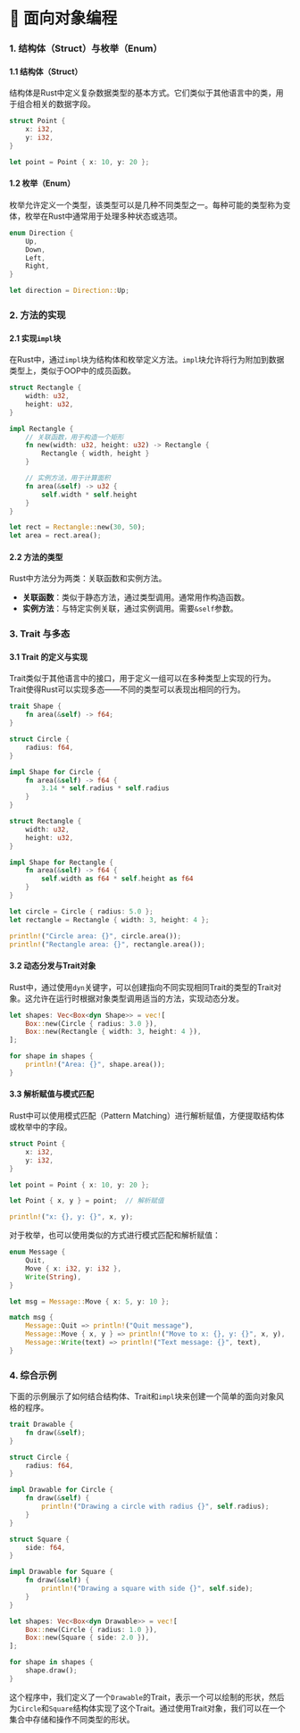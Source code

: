 # 🧚 面向对象编程

### 1. 结构体（Struct）与枚举（Enum）

#### 1.1 结构体（Struct）

结构体是Rust中定义复杂数据类型的基本方式。它们类似于其他语言中的类，用于组合相关的数据字段。

```rust
struct Point {
    x: i32,
    y: i32,
}

let point = Point { x: 10, y: 20 };
```

#### 1.2 枚举（Enum）

枚举允许定义一个类型，该类型可以是几种不同类型之一。每种可能的类型称为变体，枚举在Rust中通常用于处理多种状态或选项。

```rust
enum Direction {
    Up,
    Down,
    Left,
    Right,
}

let direction = Direction::Up;
```

### 2. 方法的实现

#### 2.1 实现`impl`块

在Rust中，通过`impl`块为结构体和枚举定义方法。`impl`块允许将行为附加到数据类型上，类似于OOP中的成员函数。

```rust
struct Rectangle {
    width: u32,
    height: u32,
}

impl Rectangle {
    // 关联函数，用于构造一个矩形
    fn new(width: u32, height: u32) -> Rectangle {
        Rectangle { width, height }
    }

    // 实例方法，用于计算面积
    fn area(&self) -> u32 {
        self.width * self.height
    }
}

let rect = Rectangle::new(30, 50);
let area = rect.area();
```

#### 2.2 方法的类型

Rust中方法分为两类：关联函数和实例方法。

* **关联函数**：类似于静态方法，通过类型调用。通常用作构造函数。
* **实例方法**：与特定实例关联，通过实例调用。需要`&self`参数。

### 3. Trait 与多态

#### 3.1 Trait 的定义与实现

Trait类似于其他语言中的接口，用于定义一组可以在多种类型上实现的行为。Trait使得Rust可以实现多态——不同的类型可以表现出相同的行为。

```rust
trait Shape {
    fn area(&self) -> f64;
}

struct Circle {
    radius: f64,
}

impl Shape for Circle {
    fn area(&self) -> f64 {
        3.14 * self.radius * self.radius
    }
}

struct Rectangle {
    width: u32,
    height: u32,
}

impl Shape for Rectangle {
    fn area(&self) -> f64 {
        self.width as f64 * self.height as f64
    }
}

let circle = Circle { radius: 5.0 };
let rectangle = Rectangle { width: 3, height: 4 };

println!("Circle area: {}", circle.area());
println!("Rectangle area: {}", rectangle.area());
```

#### 3.2 动态分发与Trait对象

Rust中，通过使用`dyn`关键字，可以创建指向不同实现相同Trait的类型的Trait对象。这允许在运行时根据对象类型调用适当的方法，实现动态分发。

```rust
let shapes: Vec<Box<dyn Shape>> = vec![
    Box::new(Circle { radius: 3.0 }),
    Box::new(Rectangle { width: 3, height: 4 }),
];

for shape in shapes {
    println!("Area: {}", shape.area());
}
```

#### 3.3 解析赋值与模式匹配

Rust中可以使用模式匹配（Pattern Matching）进行解析赋值，方便提取结构体或枚举中的字段。

```rust
struct Point {
    x: i32,
    y: i32,
}

let point = Point { x: 10, y: 20 };

let Point { x, y } = point;  // 解析赋值

println!("x: {}, y: {}", x, y);
```

对于枚举，也可以使用类似的方式进行模式匹配和解析赋值：

```rust
enum Message {
    Quit,
    Move { x: i32, y: i32 },
    Write(String),
}

let msg = Message::Move { x: 5, y: 10 };

match msg {
    Message::Quit => println!("Quit message"),
    Message::Move { x, y } => println!("Move to x: {}, y: {}", x, y),
    Message::Write(text) => println!("Text message: {}", text),
}
```

### 4. 综合示例

下面的示例展示了如何结合结构体、Trait和`impl`块来创建一个简单的面向对象风格的程序。

```rust
trait Drawable {
    fn draw(&self);
}

struct Circle {
    radius: f64,
}

impl Drawable for Circle {
    fn draw(&self) {
        println!("Drawing a circle with radius {}", self.radius);
    }
}

struct Square {
    side: f64,
}

impl Drawable for Square {
    fn draw(&self) {
        println!("Drawing a square with side {}", self.side);
    }
}

let shapes: Vec<Box<dyn Drawable>> = vec![
    Box::new(Circle { radius: 1.0 }),
    Box::new(Square { side: 2.0 }),
];

for shape in shapes {
    shape.draw();
}
```

这个程序中，我们定义了一个`Drawable`的Trait，表示一个可以绘制的形状，然后为`Circle`和`Square`结构体实现了这个Trait。通过使用Trait对象，我们可以在一个集合中存储和操作不同类型的形状。

